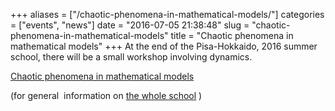 +++
aliases = ["/chaotic-phenomena-in-mathematical-models/"]
categories = ["events", "news"]
date = "2016-07-05 21:38:48"
slug = "chaotic-phenomena-in-mathematical-models"
title = "Chaotic phenomena in mathematical models"
+++
At the end of the Pisa-Hokkaido, 2016 summer school, there will be a
small workshop involving dynamics.

[Chaotic phenomena in mathematical
models](http://pagine.dm.unipi.it/chamm/)

(for general  information on [the whole
school](http://www.dm.unipi.it/~georgiev/convegni/Pisa2016/PISA_HOKK_2016.htm)
)
